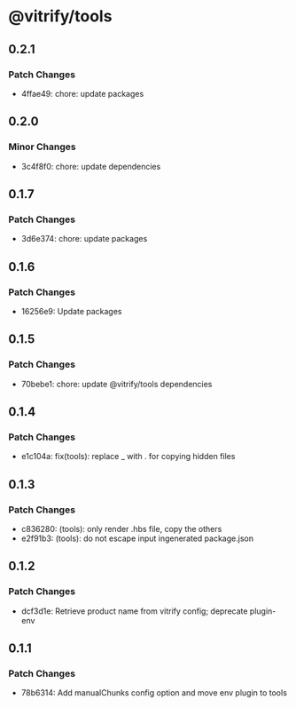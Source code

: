 # @vitrify/tools

## 0.2.1

### Patch Changes

- 4ffae49: chore: update packages

## 0.2.0

### Minor Changes

- 3c4f8f0: chore: update dependencies

## 0.1.7

### Patch Changes

- 3d6e374: chore: update packages

## 0.1.6

### Patch Changes

- 16256e9: Update packages

## 0.1.5

### Patch Changes

- 70bebe1: chore: update @vitrify/tools dependencies

## 0.1.4

### Patch Changes

- e1c104a: fix(tools): replace \_ with . for copying hidden files

## 0.1.3

### Patch Changes

- c836280: (tools): only render .hbs file, copy the others
- e2f91b3: (tools): do not escape input ingenerated package.json

## 0.1.2

### Patch Changes

- dcf3d1e: Retrieve product name from vitrify config; deprecate plugin-env

## 0.1.1

### Patch Changes

- 78b6314: Add manualChunks config option and move env plugin to tools
